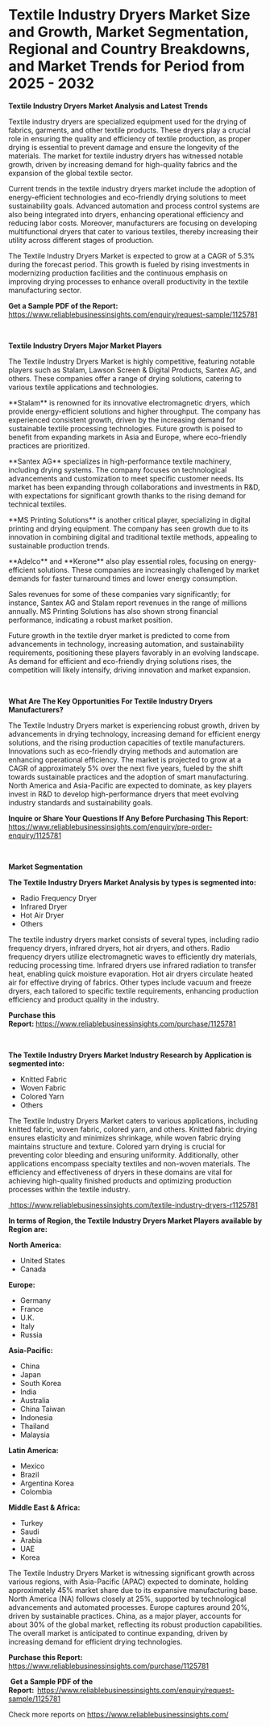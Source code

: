 <p><h1>Textile Industry Dryers Market Size and Growth, Market Segmentation, Regional and Country Breakdowns, and Market Trends for Period from 2025 -  2032</h1></p><p><strong>Textile Industry Dryers Market Analysis and Latest Trends</strong></p>
<p><p>Textile industry dryers are specialized equipment used for the drying of fabrics, garments, and other textile products. These dryers play a crucial role in ensuring the quality and efficiency of textile production, as proper drying is essential to prevent damage and ensure the longevity of the materials. The market for textile industry dryers has witnessed notable growth, driven by increasing demand for high-quality fabrics and the expansion of the global textile sector.</p><p>Current trends in the textile industry dryers market include the adoption of energy-efficient technologies and eco-friendly drying solutions to meet sustainability goals. Advanced automation and process control systems are also being integrated into dryers, enhancing operational efficiency and reducing labor costs. Moreover, manufacturers are focusing on developing multifunctional dryers that cater to various textiles, thereby increasing their utility across different stages of production.</p><p>The Textile Industry Dryers Market is expected to grow at a CAGR of 5.3% during the forecast period. This growth is fueled by rising investments in modernizing production facilities and the continuous emphasis on improving drying processes to enhance overall productivity in the textile manufacturing sector.</p></p>
<p><strong>Get a Sample PDF of the Report:&nbsp;</strong> <a href="https://www.reliablebusinessinsights.com/enquiry/request-sample/1125781?utm_campaign=3045&utm_medium=2&utm_source=Github&utm_content=ia&utm_term=11042025&utm_id=textile-industry-dryers">https://www.reliablebusinessinsights.com/enquiry/request-sample/1125781</a></p>
<p>&nbsp;</p>
<p><strong>Textile Industry Dryers Major Market Players</strong></p>
<p><p>The Textile Industry Dryers Market is highly competitive, featuring notable players such as Stalam, Lawson Screen & Digital Products, Santex AG, and others. These companies offer a range of drying solutions, catering to various textile applications and technologies.</p><p>**Stalam** is renowned for its innovative electromagnetic dryers, which provide energy-efficient solutions and higher throughput. The company has experienced consistent growth, driven by the increasing demand for sustainable textile processing technologies. Future growth is poised to benefit from expanding markets in Asia and Europe, where eco-friendly practices are prioritized.</p><p>**Santex AG** specializes in high-performance textile machinery, including drying systems. The company focuses on technological advancements and customization to meet specific customer needs. Its market has been expanding through collaborations and investments in R&D, with expectations for significant growth thanks to the rising demand for technical textiles.</p><p>**MS Printing Solutions** is another critical player, specializing in digital printing and drying equipment. The company has seen growth due to its innovation in combining digital and traditional textile methods, appealing to sustainable production trends.</p><p>**Adelco** and **Kerone** also play essential roles, focusing on energy-efficient solutions. These companies are increasingly challenged by market demands for faster turnaround times and lower energy consumption.</p><p>Sales revenues for some of these companies vary significantly; for instance, Santex AG and Stalam report revenues in the range of millions annually. MS Printing Solutions has also shown strong financial performance, indicating a robust market position.</p><p>Future growth in the textile dryer market is predicted to come from advancements in technology, increasing automation, and sustainability requirements, positioning these players favorably in an evolving landscape. As demand for efficient and eco-friendly drying solutions rises, the competition will likely intensify, driving innovation and market expansion.</p></p>
<p>&nbsp;</p>
<p><strong>What Are The Key Opportunities For Textile Industry Dryers Manufacturers?</strong></p>
<p><p>The Textile Industry Dryers market is experiencing robust growth, driven by advancements in drying technology, increasing demand for efficient energy solutions, and the rising production capacities of textile manufacturers. Innovations such as eco-friendly drying methods and automation are enhancing operational efficiency. The market is projected to grow at a CAGR of approximately 5% over the next five years, fueled by the shift towards sustainable practices and the adoption of smart manufacturing. North America and Asia-Pacific are expected to dominate, as key players invest in R&D to develop high-performance dryers that meet evolving industry standards and sustainability goals.</p></p>
<p><strong>Inquire or Share Your Questions If Any Before Purchasing This Report:</strong> <a href="https://www.reliablebusinessinsights.com/enquiry/pre-order-enquiry/1125781?utm_campaign=3045&utm_medium=2&utm_source=Github&utm_content=ia&utm_term=11042025&utm_id=textile-industry-dryers">https://www.reliablebusinessinsights.com/enquiry/pre-order-enquiry/1125781</a></p>
<p>&nbsp;</p>
<p><strong>Market Segmentation</strong></p>
<p><strong>The Textile Industry Dryers Market Analysis by types is segmented into:</strong></p>
<p><ul><li>Radio Frequency Dryer</li><li>Infrared Dryer</li><li>Hot Air Dryer</li><li>Others</li></ul></p>
<p><p>The textile industry dryers market consists of several types, including radio frequency dryers, infrared dryers, hot air dryers, and others. Radio frequency dryers utilize electromagnetic waves to efficiently dry materials, reducing processing time. Infrared dryers use infrared radiation to transfer heat, enabling quick moisture evaporation. Hot air dryers circulate heated air for effective drying of fabrics. Other types include vacuum and freeze dryers, each tailored to specific textile requirements, enhancing production efficiency and product quality in the industry.</p></p>
<p><strong>Purchase this Report:&nbsp;</strong><a href="https://www.reliablebusinessinsights.com/purchase/1125781?utm_campaign=3045&utm_medium=2&utm_source=Github&utm_content=ia&utm_term=11042025&utm_id=textile-industry-dryers">https://www.reliablebusinessinsights.com/purchase/1125781</a></p>
<p>&nbsp;</p>
<p><strong>The Textile Industry Dryers Market Industry Research by Application is segmented into:</strong></p>
<p><ul><li>Knitted Fabric</li><li>Woven Fabric</li><li>Colored Yarn</li><li>Others</li></ul></p>
<p><p>The Textile Industry Dryers Market caters to various applications, including knitted fabric, woven fabric, colored yarn, and others. Knitted fabric drying ensures elasticity and minimizes shrinkage, while woven fabric drying maintains structure and texture. Colored yarn drying is crucial for preventing color bleeding and ensuring uniformity. Additionally, other applications encompass specialty textiles and non-woven materials. The efficiency and effectiveness of dryers in these domains are vital for achieving high-quality finished products and optimizing production processes within the textile industry.</p></p>
<p><a href="https://www.reliablebusinessinsights.com/textile-industry-dryers-r1125781?utm_campaign=3045&utm_medium=2&utm_source=Github&utm_content=ia&utm_term=11042025&utm_id=textile-industry-dryers">&nbsp;https://www.reliablebusinessinsights.com/textile-industry-dryers-r1125781</a></p>
<p><strong>In terms of Region, the Textile Industry Dryers Market Players available by Region are:</strong></p>
<p>
    <p> <strong> North America: </strong>
        <ul>
            <li>United States</li>
            <li>Canada</li>
        </ul>
        </p> 
    <p> <strong> Europe: </strong>
        <ul>
            <li>Germany</li>
            <li>France</li>
            <li>U.K.</li>
            <li>Italy</li>
            <li>Russia</li>
        </ul>
        </p> 
    <p> <strong> Asia-Pacific: </strong>
        <ul>
            <li>China</li>
            <li>Japan</li>
            <li>South Korea</li>
            <li>India</li>
            <li>Australia</li>
            <li>China Taiwan</li>
            <li>Indonesia</li>
            <li>Thailand</li>
            <li>Malaysia</li>
        </ul>
        </p> 
    <p> <strong> Latin America: </strong>
        <ul>
            <li>Mexico</li>
            <li>Brazil</li>
            <li>Argentina Korea</li>
            <li>Colombia</li>
        </ul>
        </p> 
    <p> <strong> Middle East & Africa: </strong>
        <ul>
            <li>Turkey</li>
            <li>Saudi</li>
            <li>Arabia</li>
            <li>UAE</li>
            <li>Korea</li>
        </ul>
    </p>
    </p>
<p><p>The Textile Industry Dryers Market is witnessing significant growth across various regions, with Asia-Pacific (APAC) expected to dominate, holding approximately 45% market share due to its expansive manufacturing base. North America (NA) follows closely at 25%, supported by technological advancements and automated processes. Europe captures around 20%, driven by sustainable practices. China, as a major player, accounts for about 30% of the global market, reflecting its robust production capabilities. The overall market is anticipated to continue expanding, driven by increasing demand for efficient drying technologies.</p></p>
<p><strong>Purchase this Report: </strong><a href="https://www.reliablebusinessinsights.com/purchase/1125781?utm_campaign=3045&utm_medium=2&utm_source=Github&utm_content=ia&utm_term=11042025&utm_id=textile-industry-dryers">https://www.reliablebusinessinsights.com/purchase/1125781</a></p>
<p>&nbsp;<strong>Get a Sample PDF of the Report:&nbsp;&nbsp;</strong><a href="https://www.reliablebusinessinsights.com/enquiry/request-sample/1125781?utm_campaign=3045&utm_medium=2&utm_source=Github&utm_content=ia&utm_term=11042025&utm_id=textile-industry-dryers">https://www.reliablebusinessinsights.com/enquiry/request-sample/1125781</a></p>
<p><strong></strong></p>
<p>Check more reports on <a href="https://www.reliablebusinessinsights.com/?utm_campaign=3045&utm_medium=2&utm_source=Github&utm_content=ia&utm_term=11042025&utm_id=textile-industry-dryers">https://www.reliablebusinessinsights.com/</a></p>